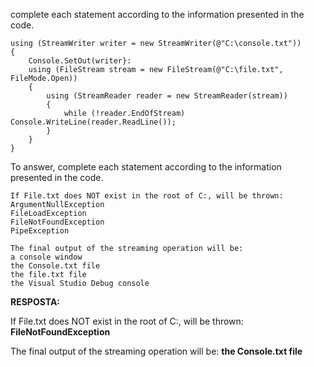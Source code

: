 ﻿complete each statement according to the information presented in the code.

```
using (StreamWriter writer = new StreamWriter(@"C:\console.txt"))
{
    Console.SetOut(writer}:
    using (FileStream stream = new FileStream(@"C:\file.txt", FileMode.Open))
    {
        using (StreamReader reader = new StreamReader(stream))
        {
            while (!reader.EndOfStream) Console.WriteLine(reader.ReadLine());
        }
    }
}
```

To answer, complete each statement according to the information presented in the code.

```
If File.txt does NOT exist in the root of C:, will be thrown:
ArgumentNullException
FileLoadException
FileNotFoundException
PipeException

The final output of the streaming operation will be:
a console window
the Console.txt file
the file.txt file
the Visual Studio Debug console
```


**RESPOSTA:**


If File.txt does NOT exist in the root of C:, will be thrown:
**FileNotFoundException**

The final output of the streaming operation will be:
**the Console.txt file**

